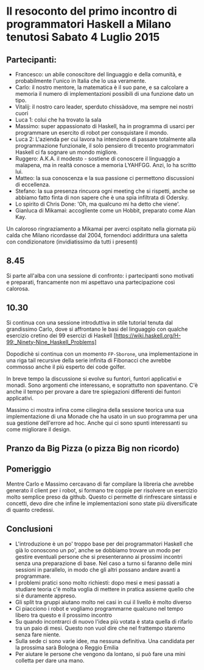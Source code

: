 # Il resoconto del primo incontro di programmatori Haskell a Milano tenutosi Sabato 4 Luglio 2015

## Partecipanti:

- Francesco: un abile conoscitore del linguaggio e della comunità, e probabilmente l'unico in Italia che lo usa veramente.
- Carlo: il nostro mentore, la matematica è il suo pane, e sa calcolare a memoria il numero di implementazioni possibili di una funzione dato un tipo.
- Vitalij: il nostro caro leader, sperduto chissàdove, ma sempre nei nostri cuori
- Luca 1: colui che ha trovato la sala
- Massimo: super appassionato di Haskell, ha in programma di usarci per programmare un esercito di robot per consquistare il mondo. 
- Luca 2: L'azienda per cui lavora ha intenzione di passare totalmente alla programmazione funzionale, il solo pensiero di trecento programmatori Haskell ci fa sognare un mondo migliore.
- Ruggero: A.K.A. il modesto - sostiene di conoscere il linguaggio a malapena, ma in realtà conosce a memoria LYAHFGG. Anzi, lo ha scritto lui.
- Matteo: la sua conoscenza e la sua passione ci permettono discussioni di eccellenza. 
- Stefano: la sua presenza rincuora ogni meeting che si rispetti, anche se abbiamo fatto finta di non sapere che è una spia infiltrata di Odersky.
- Lo spirito di Chris Done: 'Oh, ma qualcuno mi ha detto che viene'.
- Gianluca di Mikamai: accogliente come un Hobbit, preparato come Alan Kay.

Un caloroso ringraziamento a Mikamai per averci ospitato nella giornata più calda che Milano ricordasse dal 2004, fornendoci addirittura una saletta con condizionatore (invidiatissimo da tutti i presenti)

## 8.45 

Si parte all'alba con una sessione di confronto: i partecipanti sono motivati e preparati, francamente non mi aspettavo una partecipazione così calorosa.

## 10.30 

Si continua con una sessione introduttiva in stile tutorial tenuta dal grandissimo Carlo, dove si affrontano le basi del linguaggio con qualche esercizio cretino dei 99 esercizi di Haskell [https://wiki.haskell.org/H-99:_Ninety-Nine_Haskell_Problems]

Dopodichè si continua con un momento `FP-Sborone`, una implementazione in una riga tail recursive della serie infinita di Fibonacci che avrebbe commosso anche il più esperto dei code golfer.

In breve tempo la discussione si evolve su funtori, funtori applicativi e monadi. Sono argomenti che interessano, e soprattutto non spaventano. C'è anche il tempo per provare a dare tre spiegazioni differenti dei funtori applicativi.

Massimo ci mostra infina come ciliegina della sessione teorica una sua implementazione di una Monade che ha usato in un suo programma per una sua gestione dell'errore ad hoc. Anche qui ci sono spunti interessanti su come migliorare il design.

## Pranzo da Big Pizza (o pizza Big non ricordo)

## Pomeriggio

Mentre Carlo e Massimo cercavano di far compilare la libreria che avrebbe generato il client per i robot, si formano tre coppie per risolvere un esercizio molto semplice preso da github.
Questo ci permette di rinfrescare sintassi e concetti, devo dire che infine le implementazioni sono state più diversificate di quanto credessi.

## Conclusioni

* L'introduzione è un po' troppo base per dei programmatori Haskell che già lo conoscono un po', anche se dobbiamo trovare un modo per gestire eventuali persone che si presenteranno ai prossimi incontri senza una preparazione di base. Nel caso a turno si faranno delle mini sessioni in parallelo, in modo che gli altri possano andare avanti a programmare.
* I problemi pratici sono molto richiesti: dopo mesi e mesi passati a studiare teoria c'è molta voglia di mettere in pratica assieme quello che si è duramente appreso.
* Gli split tra gruppi aiutano molto nei casi in cui il livello è molto diverso
* Ci piacciono i robot e vogliamo programmarne qualcuno nel tempo libero tra questo e il prossimo incontro
* Su quando incontrarci di nuovo l'idea più votata è stata quella di rifarlo tra un paio di mesi. Questo non vuol dire che nel frattempo staremo senza fare niente.
* Sulla sede ci sono varie idee, ma nessuna definitiva. Una candidata per la prossima sarà Bologna o Reggio Emilia
* Per aiutare le persone che vengono da lontano, si può fare una mini colletta per dare una mano.

